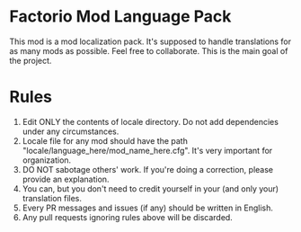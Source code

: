 # Factorio Mod Language Pack
This mod is a mod localization pack. It's supposed to handle translations for as many mods as possible. Feel free to collaborate. This is the main goal of the project.

# Rules
1. Edit ONLY the contents of locale directory. Do not add dependencies under any circumstances.
2. Locale file for any mod should have the path "locale/language_here/mod_name_here.cfg". It's very important for organization.
3. DO NOT sabotage others' work. If you're doing a correction, please provide an explanation.
4. You can, but you don't need to credit yourself in your (and only your) translation files.
5. Every PR messages and issues (if any) should be written in English.
6. Any pull requests ignoring rules above will be discarded.